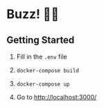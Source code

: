 # Buzz! 🐝🍯

## Getting Started

1. Fill in the `.env` file

2. `docker-compose build`

3. `docker-compose up`

4. Go to [http://localhost:3000/](http://localhost:3000/)
